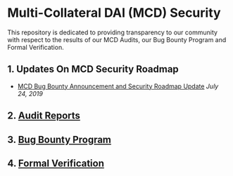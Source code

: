 # Multi-Collateral DAI \(MCD\) Security

This repository is dedicated to providing transparency to our community with respect to the results of our MCD Audits, our Bug Bounty Program and Formal Verification.

## 1. Updates On MCD Security Roadmap

* [MCD Bug Bounty Announcement and Security Roadmap Update](https://blog.makerdao.com/mcd-bug-bounty-announcement-and-security-roadmap-update/) _July 24, 2019_

## 2. [Audit Reports](https://github.com/makerdao/mcd-security/tree/master/Audit%20Reports)

## 3. [Bug Bounty Program](https://github.com/makerdao/mcd-security/tree/master/Bug%20Bounty%20Program)

## 4. [Formal Verification](https://github.com/makerdao/mcd-security/tree/master/Formal%20Verification)

